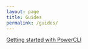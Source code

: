 ```yaml
---
layout: page
title: Guides
permalink: /guides/
---
```


[Getting started with PowerCLI](getting-started-with-powercli)